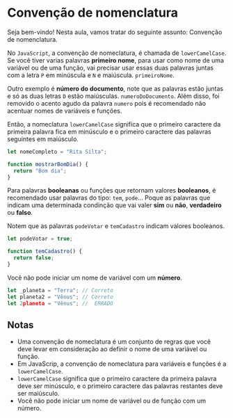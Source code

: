 # Convenção de nomenclatura

Seja bem-vindo! Nesta aula, vamos tratar do seguinte assunto: Convenção de nomenclatura.

No `JavaScript`, a convenção de nomeclatura, é chamada de `lowerCamelCase`. Se você tiver varias palavras **primeiro nome**, para usar como nome de uma variável ou de uma função, vai precisar usar essas duas palavras juntas com a letra `P` em minúscula e `N` e maiúscula. `primeiroNome`.

Outro exemplo é **número do documento**, note que as palavras estão juntas e só as duas letras `D` estão maiúsculas. `numeroDoDocumento`. Além disso, foi removido o acento agudo da palavra `numero` pois é recomendado não acentuar nomes de variáveis e funções.

Então, a nomeclatura `lowerCamelCase` significa que o primeiro caractere da primeira palavra fica em minúsculo e o primeiro caractere das palavras seguintes em maiúsculo.

```js
let nomeCompleto = "Rita Silta";

function mostrarBomDia() {
  return "Bom dia";
}
```

Para palavras **booleanas** ou funções que retornam valores **booleanos**, é recomendado usar palavras do tipo: `tem`, `pode`... Poque as palavras que indicam uma determinada condinção que vai valer **sim** ou **não**, **verdadeiro** ou **falso**.

Notem que as palavras `podeVotar` e `temCadastro` indicam valores booleanos.

```js
let podeVotar = true;

function temCadastro() {
  return false;
}
```

Você não pode iniciar um nome de variável com um **número**.

```js
let _planeta = "Terra"; // Correto
let planeta2 = "Vênus"; // Correto
let 2planeta = "Vênus"; //  ERRADO
```

## Notas

- Uma convenção de nomeclatura é um conjunto de regras que você deve levar em consideração ao definir o nome de uma variável ou função.
- Em JavaScrip, a convenção de nomeclatura para variáveis e funções é a `lowerCamelCase`.
- `lowerCamelCase` significa que o primeiro caractere da primeira palavra deve ser minúsculo, e o primeiro caractere das palavras restantes deve ser maiúsculo.
- Você não pode iniciar um nome de variável ou de função com um número.
